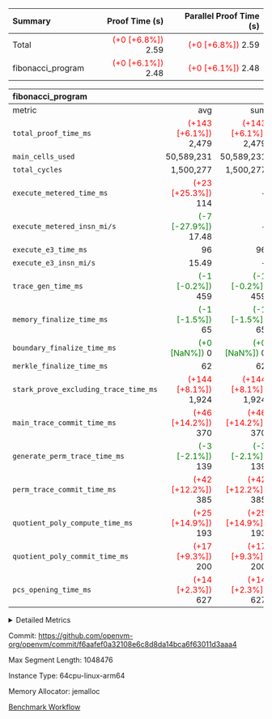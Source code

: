 | Summary | Proof Time (s) | Parallel Proof Time (s) |
|:---|---:|---:|
| Total | <span style='color: red'>(+0 [+6.8%])</span> 2.59 | <span style='color: red'>(+0 [+6.8%])</span> 2.59 |
| fibonacci_program | <span style='color: red'>(+0 [+6.1%])</span> 2.48 | <span style='color: red'>(+0 [+6.1%])</span> 2.48 |


| fibonacci_program |||||
|:---|---:|---:|---:|---:|
|metric|avg|sum|max|min|
| `total_proof_time_ms ` | <span style='color: red'>(+143 [+6.1%])</span> 2,479 | <span style='color: red'>(+143 [+6.1%])</span> 2,479 | <span style='color: red'>(+143 [+6.1%])</span> 2,479 | <span style='color: red'>(+143 [+6.1%])</span> 2,479 |
| `main_cells_used     ` |  50,589,231 |  50,589,231 |  50,589,231 |  50,589,231 |
| `total_cycles        ` |  1,500,277 |  1,500,277 |  1,500,277 |  1,500,277 |
| `execute_metered_time_ms` | <span style='color: red'>(+23 [+25.3%])</span> 114 | -          | -          | -          |
| `execute_metered_insn_mi/s` | <span style='color: green'>(-7 [-27.9%])</span> 17.48 | -          | <span style='color: green'>(-7 [-27.9%])</span> 17.48 | <span style='color: green'>(-7 [-27.9%])</span> 17.48 |
| `execute_e3_time_ms  ` |  96 |  96 |  96 |  96 |
| `execute_e3_insn_mi/s` |  15.49 | -          |  15.49 |  15.49 |
| `trace_gen_time_ms   ` | <span style='color: green'>(-1 [-0.2%])</span> 459 | <span style='color: green'>(-1 [-0.2%])</span> 459 | <span style='color: green'>(-1 [-0.2%])</span> 459 | <span style='color: green'>(-1 [-0.2%])</span> 459 |
| `memory_finalize_time_ms` | <span style='color: green'>(-1 [-1.5%])</span> 65 | <span style='color: green'>(-1 [-1.5%])</span> 65 | <span style='color: green'>(-1 [-1.5%])</span> 65 | <span style='color: green'>(-1 [-1.5%])</span> 65 |
| `boundary_finalize_time_ms` | <span style='color: green'>(+0 [NaN%])</span> 0 | <span style='color: green'>(+0 [NaN%])</span> 0 | <span style='color: green'>(+0 [NaN%])</span> 0 | <span style='color: green'>(+0 [NaN%])</span> 0 |
| `merkle_finalize_time_ms` |  62 |  62 |  62 |  62 |
| `stark_prove_excluding_trace_time_ms` | <span style='color: red'>(+144 [+8.1%])</span> 1,924 | <span style='color: red'>(+144 [+8.1%])</span> 1,924 | <span style='color: red'>(+144 [+8.1%])</span> 1,924 | <span style='color: red'>(+144 [+8.1%])</span> 1,924 |
| `main_trace_commit_time_ms` | <span style='color: red'>(+46 [+14.2%])</span> 370 | <span style='color: red'>(+46 [+14.2%])</span> 370 | <span style='color: red'>(+46 [+14.2%])</span> 370 | <span style='color: red'>(+46 [+14.2%])</span> 370 |
| `generate_perm_trace_time_ms` | <span style='color: green'>(-3 [-2.1%])</span> 139 | <span style='color: green'>(-3 [-2.1%])</span> 139 | <span style='color: green'>(-3 [-2.1%])</span> 139 | <span style='color: green'>(-3 [-2.1%])</span> 139 |
| `perm_trace_commit_time_ms` | <span style='color: red'>(+42 [+12.2%])</span> 385 | <span style='color: red'>(+42 [+12.2%])</span> 385 | <span style='color: red'>(+42 [+12.2%])</span> 385 | <span style='color: red'>(+42 [+12.2%])</span> 385 |
| `quotient_poly_compute_time_ms` | <span style='color: red'>(+25 [+14.9%])</span> 193 | <span style='color: red'>(+25 [+14.9%])</span> 193 | <span style='color: red'>(+25 [+14.9%])</span> 193 | <span style='color: red'>(+25 [+14.9%])</span> 193 |
| `quotient_poly_commit_time_ms` | <span style='color: red'>(+17 [+9.3%])</span> 200 | <span style='color: red'>(+17 [+9.3%])</span> 200 | <span style='color: red'>(+17 [+9.3%])</span> 200 | <span style='color: red'>(+17 [+9.3%])</span> 200 |
| `pcs_opening_time_ms ` | <span style='color: red'>(+14 [+2.3%])</span> 627 | <span style='color: red'>(+14 [+2.3%])</span> 627 | <span style='color: red'>(+14 [+2.3%])</span> 627 | <span style='color: red'>(+14 [+2.3%])</span> 627 |



<details>
<summary>Detailed Metrics</summary>

|  | keygen_time_ms | commit_exe_time_ms | app proof_time_ms |
| --- | --- | --- |
|  | 248 | 6 | 6,642 | 

| group | num_segments | memory_to_vec_partition_time_ms | insns | fri.log_blowup | execute_segment_time_ms | execute_metered_time_ms | execute_metered_insn_mi/s |
| --- | --- | --- | --- | --- | --- | --- | --- |
| fibonacci_program | 1 | 23 | 1,500,278 | 1 | 6,105 | 114 | 17.48 | 

| group | air_name | quotient_deg | interactions | constraints |
| --- | --- | --- | --- | --- |
| fibonacci_program | AccessAdapterAir<16> | 2 | 5 | 12 | 
| fibonacci_program | AccessAdapterAir<2> | 2 | 5 | 12 | 
| fibonacci_program | AccessAdapterAir<32> | 2 | 5 | 12 | 
| fibonacci_program | AccessAdapterAir<4> | 2 | 5 | 12 | 
| fibonacci_program | AccessAdapterAir<8> | 2 | 5 | 12 | 
| fibonacci_program | BitwiseOperationLookupAir<8> | 2 | 2 | 4 | 
| fibonacci_program | MemoryMerkleAir<8> | 2 | 4 | 39 | 
| fibonacci_program | PersistentBoundaryAir<8> | 2 | 3 | 7 | 
| fibonacci_program | PhantomAir | 2 | 3 | 5 | 
| fibonacci_program | Poseidon2PeripheryAir<BabyBearParameters>, 1> | 2 | 1 | 286 | 
| fibonacci_program | ProgramAir | 1 | 1 | 4 | 
| fibonacci_program | RangeTupleCheckerAir<2> | 1 | 1 | 4 | 
| fibonacci_program | Rv32HintStoreAir | 2 | 18 | 28 | 
| fibonacci_program | VariableRangeCheckerAir | 1 | 1 | 4 | 
| fibonacci_program | VmAirWrapper<Rv32BaseAluAdapterAir, BaseAluCoreAir<4, 8> | 2 | 20 | 37 | 
| fibonacci_program | VmAirWrapper<Rv32BaseAluAdapterAir, LessThanCoreAir<4, 8> | 2 | 18 | 40 | 
| fibonacci_program | VmAirWrapper<Rv32BaseAluAdapterAir, ShiftCoreAir<4, 8> | 2 | 24 | 91 | 
| fibonacci_program | VmAirWrapper<Rv32BranchAdapterAir, BranchEqualCoreAir<4> | 2 | 11 | 20 | 
| fibonacci_program | VmAirWrapper<Rv32BranchAdapterAir, BranchLessThanCoreAir<4, 8> | 2 | 13 | 35 | 
| fibonacci_program | VmAirWrapper<Rv32CondRdWriteAdapterAir, Rv32JalLuiCoreAir> | 2 | 10 | 18 | 
| fibonacci_program | VmAirWrapper<Rv32JalrAdapterAir, Rv32JalrCoreAir> | 2 | 16 | 20 | 
| fibonacci_program | VmAirWrapper<Rv32LoadStoreAdapterAir, LoadSignExtendCoreAir<4, 8> | 2 | 18 | 33 | 
| fibonacci_program | VmAirWrapper<Rv32LoadStoreAdapterAir, LoadStoreCoreAir<4> | 2 | 17 | 40 | 
| fibonacci_program | VmAirWrapper<Rv32MultAdapterAir, DivRemCoreAir<4, 8> | 2 | 25 | 84 | 
| fibonacci_program | VmAirWrapper<Rv32MultAdapterAir, MulHCoreAir<4, 8> | 2 | 24 | 31 | 
| fibonacci_program | VmAirWrapper<Rv32MultAdapterAir, MultiplicationCoreAir<4, 8> | 2 | 19 | 19 | 
| fibonacci_program | VmAirWrapper<Rv32RdWriteAdapterAir, Rv32AuipcCoreAir> | 2 | 12 | 14 | 
| fibonacci_program | VmConnectorAir | 2 | 5 | 11 | 

| group | air_name | segment | rows | prep_cols | perm_cols | main_cols | cells |
| --- | --- | --- | --- | --- | --- | --- | --- |
| fibonacci_program | AccessAdapterAir<8> | 0 | 128 |  | 16 | 17 | 4,224 | 
| fibonacci_program | BitwiseOperationLookupAir<8> | 0 | 65,536 | 3 | 8 | 2 | 655,360 | 
| fibonacci_program | MemoryMerkleAir<8> | 0 | 512 |  | 16 | 32 | 24,576 | 
| fibonacci_program | PersistentBoundaryAir<8> | 0 | 128 |  | 12 | 20 | 4,096 | 
| fibonacci_program | PhantomAir | 0 | 1 |  | 12 | 6 | 18 | 
| fibonacci_program | Poseidon2PeripheryAir<BabyBearParameters>, 1> | 0 | 256 |  | 8 | 300 | 78,848 | 
| fibonacci_program | ProgramAir | 0 | 8,192 |  | 8 | 10 | 147,456 | 
| fibonacci_program | RangeTupleCheckerAir<2> | 0 | 524,288 | 2 | 8 | 1 | 4,718,592 | 
| fibonacci_program | Rv32HintStoreAir | 0 | 4 |  | 44 | 32 | 304 | 
| fibonacci_program | VariableRangeCheckerAir | 0 | 262,144 | 2 | 8 | 1 | 2,359,296 | 
| fibonacci_program | VmAirWrapper<Rv32BaseAluAdapterAir, BaseAluCoreAir<4, 8> | 0 | 1,048,576 |  | 52 | 36 | 92,274,688 | 
| fibonacci_program | VmAirWrapper<Rv32BaseAluAdapterAir, LessThanCoreAir<4, 8> | 0 | 524,288 |  | 40 | 37 | 40,370,176 | 
| fibonacci_program | VmAirWrapper<Rv32BranchAdapterAir, BranchEqualCoreAir<4> | 0 | 262,144 |  | 28 | 26 | 14,155,776 | 
| fibonacci_program | VmAirWrapper<Rv32BranchAdapterAir, BranchLessThanCoreAir<4, 8> | 0 | 8 |  | 32 | 32 | 512 | 
| fibonacci_program | VmAirWrapper<Rv32CondRdWriteAdapterAir, Rv32JalLuiCoreAir> | 0 | 131,072 |  | 28 | 18 | 6,029,312 | 
| fibonacci_program | VmAirWrapper<Rv32JalrAdapterAir, Rv32JalrCoreAir> | 0 | 32 |  | 36 | 28 | 2,048 | 
| fibonacci_program | VmAirWrapper<Rv32LoadStoreAdapterAir, LoadStoreCoreAir<4> | 0 | 128 |  | 52 | 41 | 11,904 | 
| fibonacci_program | VmAirWrapper<Rv32RdWriteAdapterAir, Rv32AuipcCoreAir> | 0 | 16 |  | 28 | 20 | 768 | 
| fibonacci_program | VmConnectorAir | 0 | 2 | 1 | 16 | 5 | 42 | 

| group | segment | trace_gen_time_ms | total_proof_time_ms | total_cycles | total_cells | stark_prove_excluding_trace_time_ms | quotient_poly_compute_time_ms | quotient_poly_commit_time_ms | prove_segment_time_ms | perm_trace_commit_time_ms | pcs_opening_time_ms | merkle_finalize_time_ms | memory_to_vec_partition_time_ms | memory_finalize_time_ms | main_trace_commit_time_ms | main_cells_used | insns | generate_perm_trace_time_ms | execute_e3_time_ms | execute_e3_insn_mi/s | boundary_finalize_time_ms |
| --- | --- | --- | --- | --- | --- | --- | --- | --- | --- | --- | --- | --- | --- | --- | --- | --- | --- | --- | --- | --- | --- |
| fibonacci_program | 0 | 459 | 2,479 | 1,500,277 | 160,837,996 | 1,924 | 193 | 200 | 2,097 | 385 | 627 | 62 | 24 | 65 | 370 | 50,589,231 | 1,500,278 | 139 | 96 | 15.49 | 0 | 

| group | segment | trace_height_constraint | weighted_sum | threshold |
| --- | --- | --- | --- | --- |
| fibonacci_program | 0 | 0 | 3,932,542 | 2,013,265,921 | 
| fibonacci_program | 0 | 1 | 10,749,400 | 2,013,265,921 | 
| fibonacci_program | 0 | 2 | 1,966,271 | 2,013,265,921 | 
| fibonacci_program | 0 | 3 | 10,749,532 | 2,013,265,921 | 
| fibonacci_program | 0 | 4 | 1,664 | 2,013,265,921 | 
| fibonacci_program | 0 | 5 | 640 | 2,013,265,921 | 
| fibonacci_program | 0 | 6 | 7,209,100 | 2,013,265,921 | 
| fibonacci_program | 0 | 7 |  | 2,013,265,921 | 
| fibonacci_program | 0 | 8 | 35,535,101 | 2,013,265,921 | 

</details>


Commit: https://github.com/openvm-org/openvm/commit/f6aafef0a32108e6c8d8da14bca6f63011d3aaa4

Max Segment Length: 1048476

Instance Type: 64cpu-linux-arm64

Memory Allocator: jemalloc

[Benchmark Workflow](https://github.com/openvm-org/openvm/actions/runs/16121360621)
